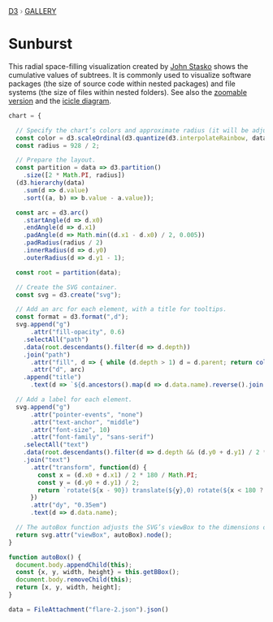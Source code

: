 <div style="color: grey; font: 13px/25.5px var(--sans-serif); text-transform: uppercase;"><h1 style="display: none;">Sunburst</h1><a href="https://d3js.org/">D3</a> › <a href="/@d3/gallery">Gallery</a></div>

# Sunburst

This radial space-filling visualization created by [John Stasko](https://www.cc.gatech.edu/gvu/ii/sunburst/) shows the cumulative values of subtrees. It is commonly used to visualize software packages (the size of source code within nested packages) and file systems (the size of files within nested folders). See also the [zoomable version](/@d3/zoomable-sunburst) and the [icicle diagram](/@d3/icicle/2?intent=fork).

```js echo
chart = {

  // Specify the chart’s colors and approximate radius (it will be adjusted at the end).
  const color = d3.scaleOrdinal(d3.quantize(d3.interpolateRainbow, data.children.length + 1));
  const radius = 928 / 2;

  // Prepare the layout.
  const partition = data => d3.partition()
    .size([2 * Math.PI, radius])
  (d3.hierarchy(data)
    .sum(d => d.value)
    .sort((a, b) => b.value - a.value));

  const arc = d3.arc()
    .startAngle(d => d.x0)
    .endAngle(d => d.x1)
    .padAngle(d => Math.min((d.x1 - d.x0) / 2, 0.005))
    .padRadius(radius / 2)
    .innerRadius(d => d.y0)
    .outerRadius(d => d.y1 - 1);

  const root = partition(data);

  // Create the SVG container.
  const svg = d3.create("svg");

  // Add an arc for each element, with a title for tooltips.
  const format = d3.format(",d");
  svg.append("g")
      .attr("fill-opacity", 0.6)
    .selectAll("path")
    .data(root.descendants().filter(d => d.depth))
    .join("path")
      .attr("fill", d => { while (d.depth > 1) d = d.parent; return color(d.data.name); })
      .attr("d", arc)
    .append("title")
      .text(d => `${d.ancestors().map(d => d.data.name).reverse().join("/")}\n${format(d.value)}`);

  // Add a label for each element.
  svg.append("g")
      .attr("pointer-events", "none")
      .attr("text-anchor", "middle")
      .attr("font-size", 10)
      .attr("font-family", "sans-serif")
    .selectAll("text")
    .data(root.descendants().filter(d => d.depth && (d.y0 + d.y1) / 2 * (d.x1 - d.x0) > 10))
    .join("text")
      .attr("transform", function(d) {
        const x = (d.x0 + d.x1) / 2 * 180 / Math.PI;
        const y = (d.y0 + d.y1) / 2;
        return `rotate(${x - 90}) translate(${y},0) rotate(${x < 180 ? 0 : 180})`;
      })
      .attr("dy", "0.35em")
      .text(d => d.data.name);

  // The autoBox function adjusts the SVG’s viewBox to the dimensions of its contents.
  return svg.attr("viewBox", autoBox).node();
}
```

```js echo
function autoBox() {
  document.body.appendChild(this);
  const {x, y, width, height} = this.getBBox();
  document.body.removeChild(this);
  return [x, y, width, height];
}
```

```js echo
data = FileAttachment("flare-2.json").json()
```
